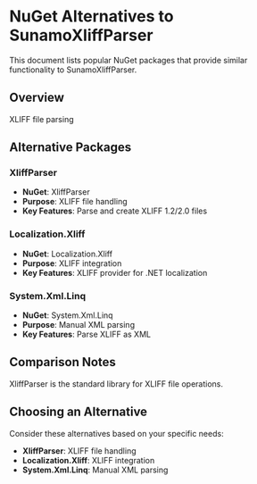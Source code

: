 # NuGet Alternatives to SunamoXliffParser

This document lists popular NuGet packages that provide similar functionality to SunamoXliffParser.

## Overview

XLIFF file parsing

## Alternative Packages

### XliffParser
- **NuGet**: XliffParser
- **Purpose**: XLIFF file handling
- **Key Features**: Parse and create XLIFF 1.2/2.0 files

### Localization.Xliff
- **NuGet**: Localization.Xliff
- **Purpose**: XLIFF integration
- **Key Features**: XLIFF provider for .NET localization

### System.Xml.Linq
- **NuGet**: System.Xml.Linq
- **Purpose**: Manual XML parsing
- **Key Features**: Parse XLIFF as XML

## Comparison Notes

XliffParser is the standard library for XLIFF file operations.

## Choosing an Alternative

Consider these alternatives based on your specific needs:
- **XliffParser**: XLIFF file handling
- **Localization.Xliff**: XLIFF integration
- **System.Xml.Linq**: Manual XML parsing
